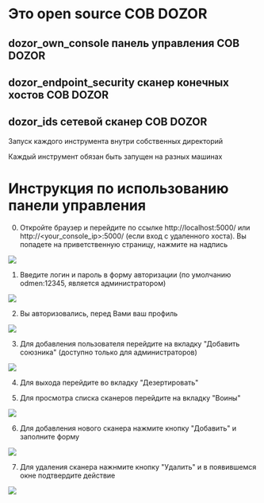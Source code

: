 # Это open source СОВ DOZOR

## dozor_own_console панель управления СОВ DOZOR

## dozor_endpoint_security сканер конечных хостов СОВ DOZOR

## dozor_ids сетевой сканер СОВ DOZOR

Запуск каждого инструмента внутри собственных директорий

Каждый инструмент обязан быть запущен на разных машинах


# Инструкция по использованию панели управления

0) Откройте браузер и перейдите по ссылке http://localhost:5000/ или http://<your_console_ip>:5000/ (если вход с удаленного хоста). Вы попадете на приветственную страницу, нажмите на надпись
<image src="/img/hello.jpg">

1) Введите логин и пароль в форму авторизации (по умолчанию odmen:12345, является администратором) 
<image src="/img/login.jpg">

2) Вы авторизовались, перед Вами ваш профиль
<image src="/img/profile.jpg">

3) Для добавления пользователя перейдите на вкладку "Добавить союзника" (доступно только для администраторов)
<image src="/img/add_user.jpg">

4) Для выхода перейдите во вкладку "Дезертировать"

5) Для просмотра списка сканеров перейдите на вкладку "Воины"
<image src="/img/agents.jpg">

6) Для добавления нового сканера нажмите кнопку "Добавить" и заполните форму
<image src="/img/add_agent.jpg">

7) Для удаления сканера нажнмите кнопку "Удалить" и в появившемся окне подтвердите действие
<image src="/img/dell.jpg">
